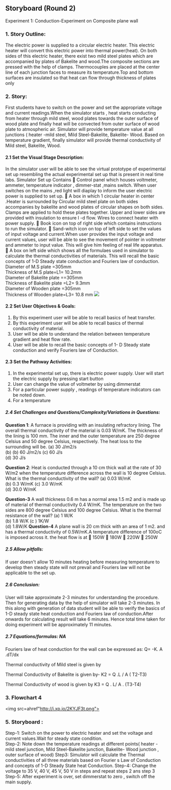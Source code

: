 ## Storyboard (Round 2)

Experiment 1: Conduction-Experiment on Composite plane wall

### 1. Story Outline:

The electric power is supplied to a circular electric heater. This electric heater will convert this electric power into thermal power(heat). On both sides of this electric heater, there exist two mild steel plates which are accompanied by plates of Bakelite and wood.The composite sections are pressed with the help of clamps. Thermocouples are placed at the center line of each junction faces to measure its temperature.Top and bottom surfaces are insulated so that heat can flow through thickness of plates only

### 2. Story:

First students have to switch on the power and set the appropriate voltage and current readings.When the simulator starts , heat starts conducting from heater through mild steel, wood plates towards the outer surface of wood plate and finally heat will be convected from outer surface of wood plate to atmospheric air. Simulator will provide temperature value at all junctions ( heater -mild steel, Mild Steel-Bakelite, Bakelite- Wood. Based on temperature gradient, finally simulator will provide thermal conductivity of Mild steel, Bakelite, Wood. 

#### 2.1 Set the Visual Stage Description:
In the simulator user will be able to see the virtual prototype of experimental set up resembling the actual experimental set up that is present in real time labs.
Simulator Set up Contains 
	Control panel which houses voltmeter, ammeter, temperature indicator , dimmer-stat ,mains switch. When user switches on the mains ,red light will diaplay to inform the user electric power is supplied to set up.
	A box in which 1 circular heater in center .Heater is surrounded by Circular mild steel plate on both sides accompanies by bakelite and wood plates of circular shapes on both sides. Clamps are applied to hold these plates together. Upper and lower sides are provided with insulation to ensure I -d flow. Wires to connect heater with power supply.
	Book icon on top of right side which contains instructions to run the simulator.
	Sand-witch icon on top of left side to set the values of input voltage and current.When user provides the input voltage and current values, user will be able to see the movement of pointer in voltmeter and ammeter to input value. This will give him feeling of real life apparatus.
	A box on left side which shows all the formulaes used in simulator to calculate the thermal conductivities of materials. This will recall the basic concepts of 1-D Steady state conduction and Fouriers law of conduction.
Diameter of M.S plate =305mm                                   
Thickness of M.S plate=L1= 10.2mm                                  
Diameter of Bakelite plate ==305mm                            
Thickness of Bakelite plate =L2= 9.3mm                          
Diameter of Wooden plate =305mm                        
Thickness of Wooden plate=L3= 10.8 mm 
<img src="http://i.xp.io/2KYJF3t.png"><br>

#### 2.2 Set User Objectives & Goals:
1.	By this experiment user will be able to recall basics of heat transfer.
2.	By this experiment user will be able to recall basics of thermal conductivity of material.
3.	User will be able to understand the relation between temperature gradient and heat flow rate.
4.	User will be able to recall the basic concepts of 1- D Steady state conduction and verify Fouriers law of Conduction.  

#### 2.3 Set the Pathway Activities:
1.	In the experimental set up, there is electric power supply. User will start the electric supply by pressing start button
2.	User can change the value of voltmeter by using dimmerstat
3.	For a particular power supply , readings of temperature indicators can be noted down.
4.	For a temperature 

##### 2.4 Set Challenges and Questions/Complexity/Variations in Questions:
<b>Question 1</b>: A furnace is providing with an insulating refractory lining. The overall thermal conductivity of the material is 0.03 W/mK. The thickness of the lining is 100 mm. The inner and the outer temperature are 250 degree Celsius and 50 degree Celsius, respectively. The heat loss to the surrounding will be.
(a)	30 J/m2/s                                 
(b)	(b) 60 J/m2/s
(c)	60 J/s                                      
(d)	30 J/s 

<b>Question 2</b>: Heat is conducted through a 10 cm thick wall at the rate of 30 W/m2 when the temperature difference across the wall is 10 degree Celsius. What is the thermal conductivity of the wall?
(a)	0.03 W/mK                         
(b) 0.3 W/mK
(c) 3.0 W/mK                          
(d) 30.0 W/mK

<b>Question-3</b> A wall thickness 0.6 m has a normal area 1.5 m2 and is made up of material of thermal conductivity 0.4 W/mK. The temperature on the  two sides are 800 degree Celsius and 100 degree Celsius. What is the thermal resistance of the wall?
(a)	 1 W/K                                          
(b)	 1.8 W/K
(c ) 1K/W                                            
(d) 1.8W/K 
<b>Question-4</b> A plane wall is 20 cm thick with an area of 1 m2. and has a thermal conductivity of 0.5W/mK.A temperature difference of 100oC is imposed across it. the heat flow is at
	150W
	180W
	220W
	250W


##### 2.5 Allow pitfalls:
If user doesn't allow 10 minutes heating before measuring temperature to develop then steady state will not prevail and Fouriers law will not be applicable to the set up.

##### 2.6 Conclusion:
User will take approximate 2-3 minutes for understanding the procedure. Then for generating data by the help of simulator will take 2-3 minutes. In this along with generation of data student will be able to verify the basics of 1-D steady state heat conduction and  Fouriers law of conduction.After onwards for calculating result will take 6 minutes. Hence total time taken for doing experiment will be approximately 11 minutes.

##### 2.7 Equations/formulas: NA
Fouriers law of heat conduction for the wall can be expressed as:
Q= -K. A .dT/dx 

Thermal conductivity of Mild steel is given by
 
Thermal Conductivity of Bakelite is given by-
K2 = Q .L / A ( T2-T3)

Thermal Conductivity of wood is given by
K3 = Q . L/ A . (T3-T4)

### 3. Flowchart 4
<img src=ahref"http://i.xp.io/2KYJF3t.png"><br>

### 5. Storyboard :
Step-1: Switch on the power to electric heater and set the voltage and current values.Wait for steady state condition.   
Step-2: Note down the temperature readings at different points( heater -mild  steel junction, Mild Steel-Bakelite junction, Bakelite- Wood junction , outer surface of wood)
Step3: Simulator will calculate the Thermal conductivities of all three materials based on Fourier s Law of Conduction and concepts of 1-D Steady State heat Conduction.
Step-4: Change the voltage to 35 V, 40 V, 45 V, 50 V in steps and repeat steps 2 ans step 3 
Step-5: After experiment is over, set dimmerstat to zero , switch off the main supply.

